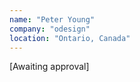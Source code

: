```yaml
---
name: "Peter Young" 
company: "odesign"
location: "Ontario, Canada"
---
```

[Awaiting approval]
<!---
Working with this full-stack developer has been an exceptional experience. His dedication and hard work are evident in every project he takes on. He consistently delivers quality work on time, even when facing complex challenges alone. I’ve yet to see him turn down a difficult task; no matter how ambitious the requirements, he tackles them head-on with remarkable speed and skill. He's proficient in the latest, most demanding technologies, ensuring every project is built securely and efficiently. I truly couldn’t ask for a better developer – he’s simply outstanding!
-->
